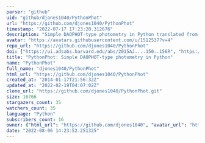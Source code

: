 ```yaml
---
parser: "github"
uid: "github/djones1040/PythonPhot"
url: "https://github.com/djones1040/PythonPhot"
timestamp: "2022-07-17 17:23:20.312676"
description: "Simple DAOPHOT-type photometry in Python translated from IDL AstroLib photometry algorithms.  Please email me with bugs, suggestions, omissions, etc.  The code is citable as part of the Astrophysics Source Code Library (http://ascl.net/1501.010)."
avatar: "https://avatars.githubusercontent.com/u/1512537?v=4"
repo_url: "https://github.com/djones1040/PythonPhot"
doi: ["https://ui.adsabs.harvard.edu/abs/2015AJ....150..156R", "https://ui.adsabs.harvard.edu/abs/2015ascl.soft01010J/abstract"]
title: "PythonPhot: Simple DAOPHOT-type photometry in Python"
name: "PythonPhot"
full_name: "djones1040/PythonPhot"
html_url: "https://github.com/djones1040/PythonPhot"
created_at: "2014-01-17T21:56:32Z"
updated_at: "2022-02-19T04:07:02Z"
clone_url: "https://github.com/djones1040/PythonPhot.git"
size: 16766
stargazers_count: 35
watchers_count: 35
language: "Python"
subscribers_count: 16
owner: {"html_url": "https://github.com/djones1040", "avatar_url": "https://avatars.githubusercontent.com/u/1512537?v=4", "login": "djones1040", "type": "User"}
date: "2022-08-06 14:23:52.251325"
---
```

